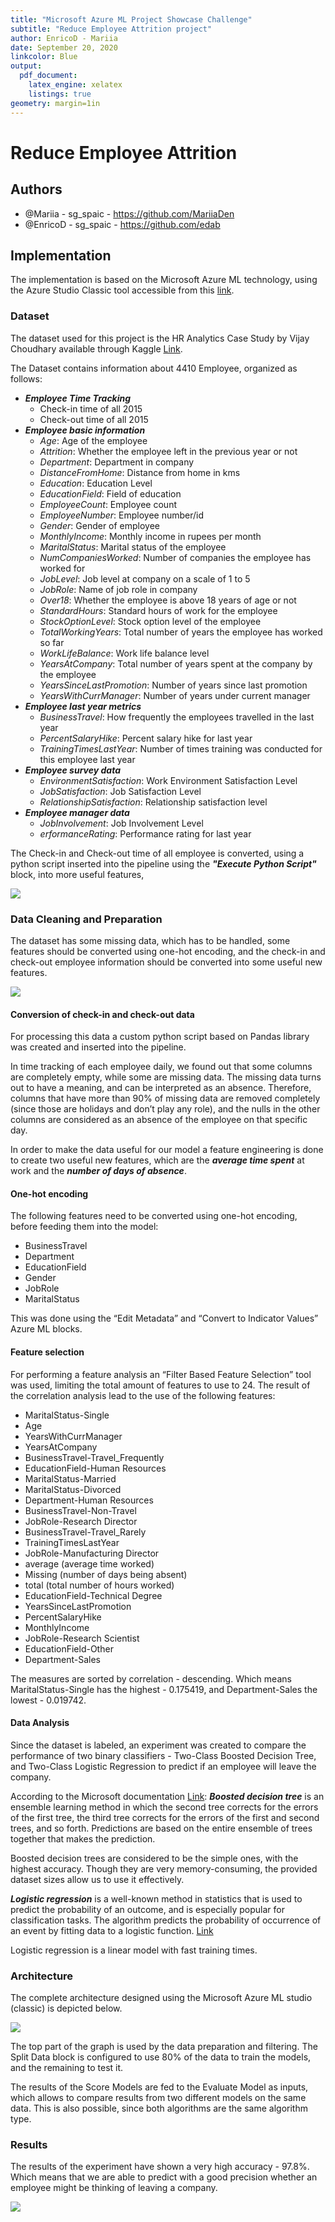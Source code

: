 ```yaml
---
title: "Microsoft Azure ML Project Showcase Challenge"
subtitle: "Reduce Employee Attrition project"
author: EnricoD - Mariia
date: September 20, 2020
linkcolor: Blue
output:
  pdf_document:
    latex_engine: xelatex
    listings: true
geometry: margin=1in
---
```


# Reduce Employee Attrition

## Authors

- @Mariia - sg_spaic - https://github.com/MariiaDen
- @EnricoD - sg_spaic - https://github.com/edab

## Implementation

The implementation is based on the Microsoft Azure ML technology, using the Azure Studio Classic tool accessible from this [link](https://studio.azureml.net/).

### Dataset

The dataset used for this project is the HR Analytics Case Study by Vijay Choudhary available through Kaggle [Link](https://www.kaggle.com/vjchoudhary7/hr-analytics-case-study).

The Dataset contains information about 4410 Employee, organized as follows:

- ***Employee Time Tracking***
  - Check-in time of all 2015
  - Check-out time of all 2015
- ***Employee basic information***
  - _Age_: Age of the employee
  - _Attrition_: Whether the employee left in the previous year or not
  - _Department_: Department in company
  - _DistanceFromHome_: Distance from home in kms
  - _Education_: Education Level
  - _EducationField_: Field of education
  - _EmployeeCount_: Employee count
  - _EmployeeNumber_: Employee number/id
  - _Gender_: Gender of employee
  - _MonthlyIncome_: Monthly income in rupees per month
  - _MaritalStatus_: Marital status of the employee
  - _NumCompaniesWorked_: Number of companies the employee has worked for
  - _JobLevel_: Job level at company on a scale of 1 to 5
  - _JobRole_: Name of job role in company
  - _Over18_: Whether the employee is above 18 years of age or not
  - _StandardHours_: Standard hours of work for the employee
  - _StockOptionLevel_: Stock option level of the employee
  - _TotalWorkingYears_: Total number of years the employee has worked so far
  - _WorkLifeBalance_: Work life balance level
  - _YearsAtCompany_: Total number of years spent at the company by the employee
  - _YearsSinceLastPromotion_: Number of years since last promotion
  - _YearsWithCurrManager_: Number of years under current manager
- ***Employee last year metrics***
  - _BusinessTravel_: How frequently the employees travelled in the last year
  - _PercentSalaryHike_: Percent salary hike for last year
  - _TrainingTimesLastYear_: Number of times training was conducted for this employee last year
- ***Employee survey data***
  - _EnvironmentSatisfaction_: Work Environment Satisfaction Level
  - _JobSatisfaction_: Job Satisfaction Level
  - _RelationshipSatisfaction_: Relationship satisfaction level
- ***Employee manager data***
  - _JobInvolvement_: Job Involvement Level
  - _erformanceRating_: Performance rating for last year

The Check-in and Check-out time of all employee is converted, using a python script inserted into the pipeline using the ***"Execute Python Script"*** block, into more useful features,

![](images/1_Dataset.png)

### Data Cleaning and Preparation

The dataset has some missing data, which has to be handled, some features should be converted using one-hot encoding, and the check-in and check-out employee information should be converted into some useful new features.

![](images/3_DataPreparation.png)

#### Conversion of check-in and check-out data

For processing this data a custom python script based on Pandas library was created and inserted into the pipeline.

In time tracking of each employee daily, we found out that some columns are completely empty, while some are missing data. The missing data turns out to have a meaning, and can be interpreted as an absence. Therefore, columns that have more than 90% of missing data are removed completely (since those are holidays and don’t play any role), and the nulls in the other columns are considered as an absence of the employee on that specific day.

In order to make the data useful for our model a feature engineering is done to create two useful new features, which are the ***average time spent*** at work and the ***number of days of absence***.

#### One-hot encoding

The following features need to be converted using one-hot encoding, before feeding them into the model:

- BusinessTravel
- Department
- EducationField
- Gender
- JobRole
- MaritalStatus

This was done using the “Edit Metadata” and “Convert to Indicator Values” Azure ML blocks.

#### Feature selection

For performing a feature analysis an “Filter Based Feature Selection” tool was used, limiting the total amount of features to use to 24. The result of the correlation analysis lead to the use of the following features:

- MaritalStatus-Single
- Age
- YearsWithCurrManager
- YearsAtCompany
- BusinessTravel-Travel_Frequently
- EducationField-Human Resources
- MaritalStatus-Married
- MaritalStatus-Divorced
- Department-Human Resources
- BusinessTravel-Non-Travel
- JobRole-Research Director
- BusinessTravel-Travel_Rarely
- TrainingTimesLastYear
- JobRole-Manufacturing Director
- average (average time worked)
- Missing (number of days being absent)
- total (total number of hours worked)
- EducationField-Technical Degree
- YearsSinceLastPromotion
- PercentSalaryHike
- MonthlyIncome
- JobRole-Research Scientist
- EducationField-Other
- Department-Sales

The measures are sorted by correlation - descending. Which means MaritalStatus-Single has the highest - 0.175419, and Department-Sales the lowest - 0.019742.

#### Data Analysis

Since the dataset is labeled, an experiment was created to compare the performance of two binary classifiers - Two-Class Boosted Decision Tree, and Two-Class Logistic Regression to predict if an employee will leave the company.

According to the Microsoft documentation [Link](https://docs.microsoft.com/en-us/azure/machine-learning/studio-module-reference/two-class-boosted-decision-tree#module-overview):
***Boosted decision tree*** is an ensemble learning method in which the second tree corrects for the errors of the first tree, the third tree corrects for the errors of the first and second trees, and so forth. Predictions are based on the entire ensemble of trees together that makes the prediction.

Boosted decision trees are considered to be the simple ones, with the highest accuracy. Though they are very memory-consuming, the provided dataset sizes allow us to use it effectively.

***Logistic regression*** is a well-known method in statistics that is used to predict the probability of an outcome, and is especially popular for classification tasks. The algorithm predicts the probability of occurrence of an event by fitting data to a logistic function. [Link](https://docs.microsoft.com/en-us/azure/machine-learning/studio-module-reference/two-class-logistic-regression#bkmk_Notes)

Logistic regression is a linear model with fast training times.

### Architecture

The complete architecture designed using the Microsoft Azure ML studio (classic) is depicted below.

![](images/2_Schema.png)

The top part of the graph is used by the data preparation and filtering. The Split Data block is configured to use 80% of the data to train the models, and the remaining to test it.

The results of the Score Models are fed to the Evaluate Model as inputs, which allows to compare results from two different models on the same data. This is also possible, since both  algorithms are the same algorithm type.

### Results

The results of the experiment have shown a very high accuracy - 97.8%. Which means that we are able to predict with a good precision whether an employee might be thinking of leaving a company.

![](images/4_Result.png)
